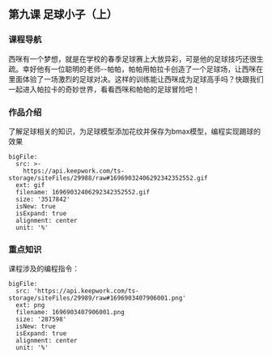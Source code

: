 ## 第九课 足球小子（上）
### 课程导航

西咪有一个梦想，就是在学校的春季足球赛上大放异彩，可是他的足球技巧还很生疏。幸好他有一位聪明的老师--帕帕，帕帕用帕拉卡创造了一个足球场，让西咪在里面体验了一场激烈的足球对决。这样的训练能让西咪成为足球高手吗？快跟我们一起进入帕拉卡的奇妙世界，看看西咪和帕帕的足球冒险吧！


### 作品介绍


了解足球相关的知识，为足球模型添加花纹并保存为bmax模型，编程实现踢球的效果
 
 
```@BigFile
bigFile:
  src: >-
    https://api.keepwork.com/ts-storage/siteFiles/29988/raw#16969032406292342352552.gif
  ext: gif
  filename: 16969032406292342352552.gif
  size: '3517842'
  isNew: true
  isExpand: true
  alignment: center
  unit: '%'

```

 


### 重点知识
课程涉及的编程指令：

 
```@BigFile
bigFile:
  src: 'https://api.keepwork.com/ts-storage/siteFiles/29989/raw#1696903407906001.png'
  ext: png
  filename: 1696903407906001.png
  size: '287598'
  isNew: true
  isExpand: true
  alignment: center
  unit: '%'

```